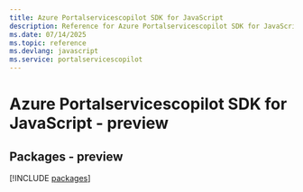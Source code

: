 ```yaml
---
title: Azure Portalservicescopilot SDK for JavaScript
description: Reference for Azure Portalservicescopilot SDK for JavaScript
ms.date: 07/14/2025
ms.topic: reference
ms.devlang: javascript
ms.service: portalservicescopilot
---
```

# Azure Portalservicescopilot SDK for JavaScript - preview
## Packages - preview
[!INCLUDE [packages](portalservicescopilot-index.md)]